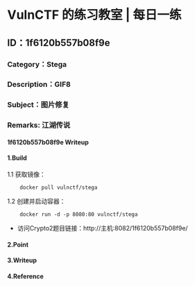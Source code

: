 # VulnCTF 的练习教室 | 每日一练
## ID：1f6120b557b08f9e
### Category：Stega
### Description：GIF8
### Subject：图片修复
### Remarks: 江湖传说

#### 1f6120b557b08f9e Writeup

#### 1.Build

1.1 获取镜像：

```
    docker pull vulnctf/stega
```

1.2 创建并启动容器：

```
    docker run -d -p 8080:80 vulnctf/stega
```

* 访问Crypto2题目链接：http://主机:8082/1f6120b557b08f9e/


#### 2.Point



#### 3.Writeup


#### 4.Reference


 